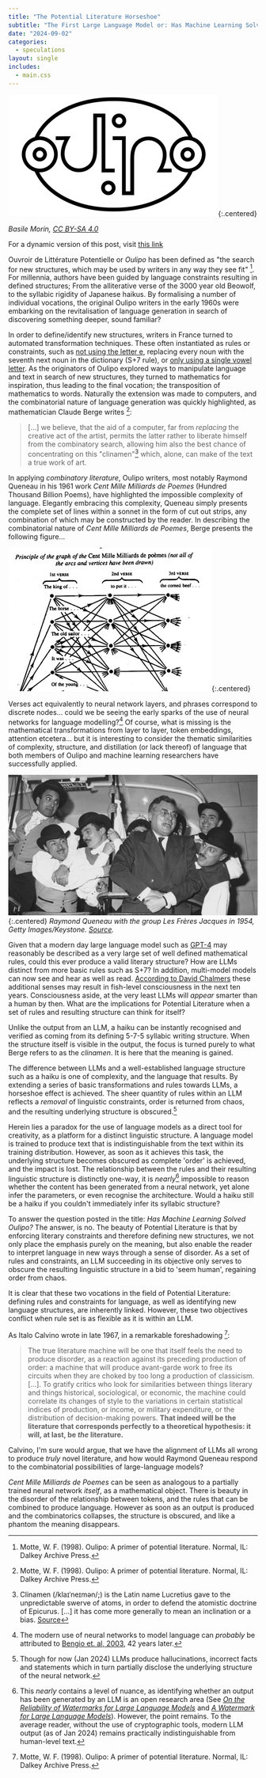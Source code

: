 ```yaml
---
title: "The Potential Literature Horseshoe"
subtitle: "The First Large Language Model or: Has Machine Learning Solved Oulipo?"
date: "2024-09-02"
categories:
  - speculations
layout: single
includes:
  - main.css
---
```


![Oulipo Logo](/assets/other_logo.png){:.centered}

*Basile Morin, [CC BY-SA 4.0](https://creativecommons.org/licenses/by-sa/4.0)*

For a dynamic version of this post, visit [this link](https://sav.phd/posts/oulipo/)

Ouvroir de Littérature Potentielle or *Oulipo* has been defined as "the search for new structures, which may be used by writers in any way they see fit" [^1]. 
For millennia, authors have been guided by language constraints resulting in defined structures; From the alliterative verse of the 3000 year old Beowolf, to the syllabic rigidity of Japanese haikus. By formalising a number of individual vocations, the original Oulipo writers in the early 1960s were embarking on the revitalisation of language generation in search of discovering something deeper, sound familiar?

In order to define/identify new structures, writers in France turned to automated transformation techniques.
These often instantiated as rules or constraints, such as [not using the letter e](https://en.wikipedia.org/wiki/A_Void), replacing every noun with the seventh next noun in the dictionary (S+7 rule), or [only using a single vowel letter](https://en.wikipedia.org/wiki/Eunoia_(book)). 
As the originators of Oulipo explored ways to manipulate language and text in search of new structures, they turned to mathematics for inspiration, thus leading to the final vocation; the transposition of mathematics to words. Naturally the extension was made to computers, and the combinatorial nature of language generation was quickly highlighted, as mathematician Claude Berge writes [^1]:

> [...] we believe, that the aid of a computer, far from *replacing* the creative act of the artist, permits the latter rather to liberate himself from the combinatory search, allowing him also the best chance of concentrating on this "clinamen"[^2] which, alone, can make of the text a true work of art.
 
In applying *combinatory literature*, Oulipo writers, most notably Raymond Queneau in his 1961 work *Cent Mille Milliards de Poemes* (Hundred Thousand Billion Poems), have highlighted the impossible complexity of language. Elegantly embracing this complexity, Queneau simply presents the complete set of lines within a sonnet in the form of cut out strips, any combination of which may be constructed by the reader. 
In describing the combinatorial nature of *Cent Mille Milliards de Poemes*, Berge presents the following figure...

![Neural Network Representation](/assets/nn2.png){:.centered}

Verses act equivalently to neural network layers, and phrases correspond to discrete nodes... could we be seeing the early sparks of the use of neural networks for language modelling?[^3]
Of course, what is missing is the mathematical transformations from layer to layer, token embeddings, attention etcetera... but it is interesting to consider the thematic similarities of complexity, structure, and distillation (or lack thereof) of language that both members of Oulipo and machine learning researchers have successfully applied.

![Oulipo Group](/assets/raymond.jpeg){:.centered}
*Raymond Queneau with the group Les Frères Jacques in 1954, Getty Images/Keystone. [Source](https://ici.radio-canada.ca/ohdio/premiere/emissions/aujourd-hui-l-histoire/segments/entrevue/351266/oulipo-richard-boivin).*

Given that a modern day large language model such as [GPT-4](https://openai.com/research/gpt-4) may reasonably be described as a very large set of well defined mathematical rules, could this ever produce a valid literary structure? How are LLMs distinct from more basic rules such as S+7? In addition, multi-model models can now see and hear as well as read. [According to David Chalmers](https://nips.cc/media/neurips-2022/Slides/55867.pdf) these additional senses may result in fish-level consciousness in the next ten years. Consciousness aside, at the very least LLMs will *appear* smarter than a human by then. What are the implications for Potential Literature when a set of rules and resulting structure can think for itself?

Unlike the output from an LLM, a haiku can be instantly recognised and verified as coming from its defining 5-7-5 syllabic writing structure. When the structure itself is visible in the output, the focus is turned purely to what Berge refers to as the *clinamen*. It is here that the meaning is gained. 

The difference between LLMs and a well-established language structure such as a haiku is one of complexity, and the language that results. By extending a series of basic transformations and rules towards LLMs, a horseshoe effect is achieved. The sheer quantity of rules within an LLM reflects a *removal* of linguistic constraints, order is returned from chaos, and the resulting underlying structure is obscured.[^4]

<!-- ![Dependency Graph](/assets/dep2.png){:.centered} -->

Herein lies a paradox for the use of language models as a direct tool for creativity, as a platform for a distinct linguistic structure. A language model is trained to produce text that is indistinguishable from the text within its training distribution.
However, as soon as it achieves this task, the underlying structure becomes obscured as complete 'order' is achieved, and the impact is lost. 
The relationship between the rules and their resulting linguistic structure is distinctly one-way, it is *nearly*[^5] impossible to reason whether the content has been generated from a neural network, yet alone infer the parameters, or even recognise the architecture. Would a haiku still be a haiku if you couldn't immediately infer its syllabic structure?

To answer the question posted in the title: *Has Machine Learning Solved Oulipo?* The answer, is no. The beauty of Potential Literature is that by enforcing literary constraints and therefore defining new structures, we not only place the emphasis purely on the meaning, but also enable the reader to interpret language in new ways through a sense of disorder. As a set of rules and constraints, an LLM succeeding in its objective only serves to obscure the resulting linguistic structure in a bid to 'seem human', regaining order from chaos.

It is clear that these two vocations in the field of Potential Literature: defining rules and constraints for language, as well as identifying new language structures, are inherently linked. However, these two objectives conflict when rule set is as flexible as it is within an LLM.

As Italo Calvino wrote in late 1967, in a remarkable foreshadowing [^1]:

> The true literature machine will be one that itself feels the need to produce disorder, as a reaction against its preceding production of order: a machine that will produce avant-garde work to free its circuits when they are choked by too long a production of classicism. [...]. To gratify critics who look for similarities between things literary and things historical, sociological, or economic, the machine could correlate its changes of style to the variations in certain statistical indices of production, or income, or military expenditure, or the distribution of decision-making powers. **That indeed will be the literature that corresponds perfectly to a theoretical hypothesis: it will, at last, be *the* literature.**

Calvino, I'm sure would argue, that we have the alignment of LLMs all wrong to produce *truly* novel literature, and how would Raymond Queneau respond to the combinatorial possibilities of large-language models?

*Cent Mille Milliards de Poemes* can be seen as analogous to a partially trained neural network *itself*, as a mathematical object. There is beauty in the disorder of the relationship between tokens, and the rules that can be combined to produce language. However as soon as an output is produced and the combinatorics collapses, the structure is obscured, and like a phantom the meaning disappears. 

[^1]: Motte, W. F. (1998). Oulipo: A primer of potential literature. Normal, IL: Dalkey Archive Press.
[^2]: Clinamen (/klaɪˈneɪmən/;) is the Latin name Lucretius gave to the unpredictable swerve of atoms, in order to defend the atomistic doctrine of Epicurus. [...] it has come more generally to mean an inclination or a bias. [Source](https://en.wikipedia.org/wiki/Clinamen)
[^3]: The modern use of neural networks to model language can *probably* be attributed to [Bengio et. al, 2003](https://www.jmlr.org/papers/volume3/bengio03a/bengio03a.pdf), 42 years later.
[^4]: Though for now (Jan 2024) LLMs produce hallucinations, incorrect facts and statements which in turn partially disclose the underlying structure of the neural network.
[^5]: This *nearly* contains a level of nuance, as identifying whether an output has been generated by an LLM is an open research area (See [*On the Reliability of Watermarks for Large Language Models*](https://arxiv.org/abs/2306.04634) and [*A Watermark for Large Language Models*](https://arxiv.org/abs/2301.10226)). However, the point remains. To the average reader, without the use of cryptographic tools, modern LLM output (as of Jan 2024) remains practically indistinguishable from human-level text.